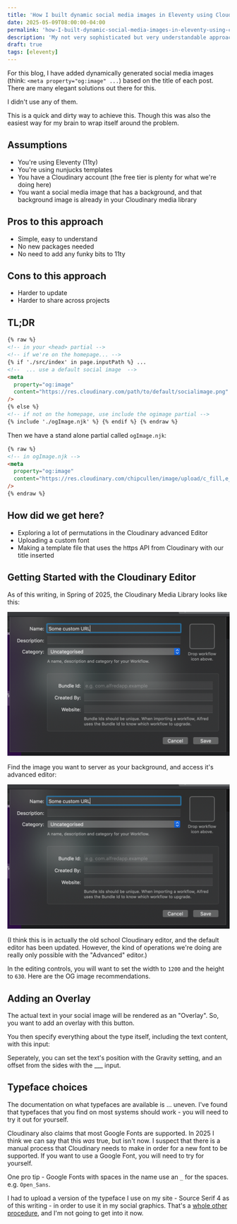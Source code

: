 ```yaml
---
title: 'How I built dynamic social media images in Eleventy using Cloudinary'
date: 2025-05-09T08:00:00-04:00
permalink: 'how-I-built-dynamic-social-media-images-in-eleventy-using-cloudinary/'
description: 'My not very sophisticated but very understandable approach to making social media share images for a blog in Eleventy.'
draft: true
tags: [eleventy]
---
```


For this blog, I have added dynamically generated social media images (think: `<meta property="og:image" ...`) based on the title of each post. There are many elegant solutions out there for this.

I didn't use any of them.

This is a quick and dirty way to achieve this. Though this was also the easiest way for my brain to wrap itself around the problem.

## Assumptions

- You're using Eleventy (11ty)
- You're using nunjucks templates
- You have a Cloudinary account (the free tier is plenty for what we're doing here)
- You want a social media image that has a background, and that background image is already in your Cloudinary media library

## Pros to this approach

- Simple, easy to understand
- No new packages needed
- No need to add any funky bits to 11ty

## Cons to this approach

- Harder to update
- Harder to share across projects

## TL;DR

```html
{% raw %}
<!-- in your <head> partial -->
<!-- if we're on the homepage... -->
{% if './src/index' in page.inputPath %} ...
<!--  ... use a default social image  -->
<meta
  property="og:image"
  content="https://res.cloudinary.com/path/to/default/socialimage.png"
/>
{% else %}
<!-- if not on the homepage, use include the ogimage partial -->
{% include './ogImage.njk' %} {% endif %} {% endraw %}
```

Then we have a stand alone partial called `ogImage.njk`:

```html
{% raw %}
<!-- in ogImage.njk -->
<meta
  property="og:image"
  content="https://res.cloudinary.com/chipcullen/image/upload/c_fill,e_negate,h_630,w_1200/c_fit,g_west,h_630,l_text:SourceSerif4Bold.ttf_70:{{ title | urlencode }},co_white,w_1000,x_20,y_20/g_south_west,l_text:Roboto_35:ChipCullen.com,co_white,x_20,y_40/v1669146466/pthalo_blue_texture_fyc8cy.png"
/>
{% endraw %}
```

## How did we get here?

- Exploring a lot of permutations in the Cloudinary advanced Editor
- Uploading a custom font
- Making a template file that uses the https API from Cloudinary with our title inserted

## Getting Started with the Cloudinary Editor

As of this writing, in Spring of 2025, the Cloudinary Media Library looks like this:

![The Cloudinary Media Library](../images/alfred-workflow-info.png)

Find the image you want to server as your background, and access it's advanced editor:

![Getting to the Advanced Editor](../images/alfred-workflow-info.png)

(I think this is in actually the old school Cloudinary editor, and the default editor has been updated. However, the kind of operations we're doing are really only possible with the "Advanced" editor.)

In the editing controls, you will want to set the width to `1200` and the height to `630`. Here are the OG image recommendations.

## Adding an Overlay

The actual text in your social image will be rendered as an "Overlay". So, you want to add an overlay with this button.

You then specify everything about the type itself, including the text content, with this input:

Seperately, you can set the text's position with the Gravity setting, and an offset from the sides with the \_\_\_ input.

## Typeface choices

The documentation on what typefaces are available is ... uneven. I've found that typefaces that you find on most systems should work - you will need to try it out for yourself.

Cloudinary also claims that most Google Fonts are supported. In 2025 I think we can say that this _was_ true, but isn't now. I suspect that there is a manual process that Cloudinary needs to make in order for a new font to be supported. If you want to use a Google Font, you will need to try for yourself.

One pro tip - Google Fonts with spaces in the name use an `_` for the spaces. e.g. `Open_Sans`.

I had to upload a version of the typeface I use on my site - Source Serif 4 as of this writing - in order to use it in my social graphics. That's a [whole other procedure](https://cloudinary.com/product_updates/custom_fonts), and I'm not going to get into it now.
